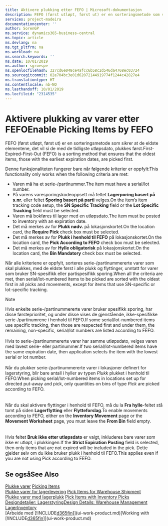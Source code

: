 ```yaml
---
title: Aktivere plukking etter FEFO | Microsoft-dokumentasjon
description: FEFO (først utløpt, først ut) er en sorteringsmetode som sikrer at de eldste elementene, det vil si de med de tidligste utløpsdato, plukkes først.
services: project-madeira
documentationcenter: ''
author: SorenGP
ms.service: dynamics365-business-central
ms.topic: article
ms.devlang: na
ms.tgt_pltfrm: na
ms.workload: na
ms.search.keywords: ''
ms.date: 10/01/2019
ms.author: sgroespe
ms.openlocfilehash: 327cd6e048ce4afcc6b58c2d546da4768ec03724
ms.sourcegitcommit: 02e704bc3e01d62072144919774f1244c42827e4
ms.translationtype: HT
ms.contentlocale: nb-NO
ms.lasthandoff: 10/01/2019
ms.locfileid: "2314535"
---
```

# <a name="enable-picking-items-by-fefo"></a><span data-ttu-id="83f07-103">Aktivere plukking av varer etter FEFO</span><span class="sxs-lookup"><span data-stu-id="83f07-103">Enable Picking Items by FEFO</span></span>
<span data-ttu-id="83f07-104">FEFO (først utløpt, først ut) er en sorteringsmetode som sikrer at de eldste elementene, det vil si de med de tidligste utløpsdato, plukkes først.</span><span class="sxs-lookup"><span data-stu-id="83f07-104">First-Expired-First-Out (FEFO) is a sorting method that ensures that the oldest items, those with the earliest expiration dates, are picked first.</span></span>  

 <span data-ttu-id="83f07-105">Denne funksjonaliteten fungerer bare når følgende kriterier er oppfylt:</span><span class="sxs-lookup"><span data-stu-id="83f07-105">This functionality only works when the following criteria are met:</span></span>  

-   <span data-ttu-id="83f07-106">Varen må ha et serie-/partinummer.</span><span class="sxs-lookup"><span data-stu-id="83f07-106">The item must have a serial/lot number.</span></span>  
-   <span data-ttu-id="83f07-107">På varens varesporingskodeoppsett må feltet **Lagerporing basert på s.nr.** eller feltet **Sporing basert på parti** velges.</span><span class="sxs-lookup"><span data-stu-id="83f07-107">On the item’s item tracking code setup, the **SN Specific Tracking** field or the **Lot Specific Tracking** field must be selected.</span></span>  
-   <span data-ttu-id="83f07-108">Varen må bokføres til lager med en utløpsdato.</span><span class="sxs-lookup"><span data-stu-id="83f07-108">The item must be posted to inventory with an expiration date.</span></span>  
-   <span data-ttu-id="83f07-109">Det må merkes av for **Plukk nødv.** på lokasjonskortet.</span><span class="sxs-lookup"><span data-stu-id="83f07-109">On the location card, the **Require Pick** check box must be selected.</span></span>  
-   <span data-ttu-id="83f07-110">Det må merkes av for **Plukk i henhold til FEFO** på lokasjonskortet.</span><span class="sxs-lookup"><span data-stu-id="83f07-110">On the location card, the **Pick According to FEFO** check box must be selected.</span></span>  
-   <span data-ttu-id="83f07-111">Det må merkes av for **Hylle obligatorisk** på lokasjonskortet.</span><span class="sxs-lookup"><span data-stu-id="83f07-111">On the location card, the **Bin Mandatory** check box must be selected.</span></span>  

 <span data-ttu-id="83f07-112">Når alle kriteriene er oppfylt, sorteres serie-/partinummererte varer som skal plukkes, med de eldste først i alle plukk og flyttinger, unntatt for varer som bruker SN-spesifikk eller partispesifikk sporing.</span><span class="sxs-lookup"><span data-stu-id="83f07-112">When all the criteria are met, then serial/lot-numbered items to be picked are sorted with the oldest first in all picks and movements, except for items that use SN-specific or lot-specific tracking.</span></span>  

> [!NOTE]  
> <span data-ttu-id="83f07-113">Hvis enkelte serie-/partinummererte varer bruker spesifikk sporing, har disse førsteprioritet, og under disse vises de gjenstående, ikke-spesifikke serie-/partinumrene i henhold til FEFO.</span><span class="sxs-lookup"><span data-stu-id="83f07-113">If some serial/lot-numbered items use specific tracking, then those are respected first and under them, the remaining, non-specific, serial/lot numbers are listed according to FEFO.</span></span>
<br /><br />
<span data-ttu-id="83f07-114">Hvis to serie-/partinummererte varer har samme utløpsdato, velges varen med lavest serie- eller partinummer.</span><span class="sxs-lookup"><span data-stu-id="83f07-114">If two serial/lot-numbered items have the same expiration date, then application selects the item with the lowest serial or lot number.</span></span>
<br /><br />
<span data-ttu-id="83f07-115">Når du plukker serie-/partinummererte varer i lokasjoner definert for lagerstyring, blir bare antall i hyller av typen *Plukk* plukket i henhold til FEFO.</span><span class="sxs-lookup"><span data-stu-id="83f07-115">When picking serial/lot-numbered items in locations set up for directed put-away and pick, only quantities on bins of type *Pick* are picked according to FEFO.</span></span>  
<br /><br />
<span data-ttu-id="83f07-116">Når du skal aktivere flyttinger i henhold til FEFO, må du la **Fra hylle**-feltet stå tomt på siden **Lagerflytting** eller **Flytteforslag**.</span><span class="sxs-lookup"><span data-stu-id="83f07-116">To enable movements according to FEFO, either on the **Inventory Movement** page or the **Movement Worksheet** page, you must leave the **From Bin** field empty.</span></span>  
<br /><br />
<span data-ttu-id="83f07-117">Hvis feltet **Bruk ikke etter utløpsdato** er valgt, inkluderes bare varer som ikke er utløpt, i plukkingen.</span><span class="sxs-lookup"><span data-stu-id="83f07-117">If the **Strict Expiration Posting** field is selected, then only items that are not expired will be included in the pick.</span></span> <span data-ttu-id="83f07-118">Dette gjelder selv om du ikke bruker plukk i henhold til FEFO.</span><span class="sxs-lookup"><span data-stu-id="83f07-118">This applies even if you are not using Pick according to FEFO.</span></span>

## <a name="see-also"></a><span data-ttu-id="83f07-119">Se også</span><span class="sxs-lookup"><span data-stu-id="83f07-119">See Also</span></span>  
<span data-ttu-id="83f07-120">[Plukke varer](warehouse-pick-items.md) </span><span class="sxs-lookup"><span data-stu-id="83f07-120">[Picking Items](warehouse-pick-items.md) </span></span>  
<span data-ttu-id="83f07-121">[Plukke varer for lagerlevering](warehouse-how-to-pick-items-for-warehouse-shipment.md) </span><span class="sxs-lookup"><span data-stu-id="83f07-121">[Pick Items for Warehouse Shipment](warehouse-how-to-pick-items-for-warehouse-shipment.md) </span></span>  
<span data-ttu-id="83f07-122">[Plukke varer med lagerplukk](warehouse-how-to-pick-items-with-inventory-picks.md) </span><span class="sxs-lookup"><span data-stu-id="83f07-122">[Pick Items with Inventory Picks](warehouse-how-to-pick-items-with-inventory-picks.md) </span></span>  
[<span data-ttu-id="83f07-123">Designdetaljer: Lagerstyring</span><span class="sxs-lookup"><span data-stu-id="83f07-123">Design Details: Warehouse Management</span></span>](design-details-warehouse-management.md)  
[<span data-ttu-id="83f07-124">Lager</span><span class="sxs-lookup"><span data-stu-id="83f07-124">Inventory</span></span>](inventory-manage-inventory.md)  
<span data-ttu-id="83f07-125">[Arbeide med [!INCLUDE[d365fin](includes/d365fin_md.md)]](ui-work-product.md)</span><span class="sxs-lookup"><span data-stu-id="83f07-125">[Working with [!INCLUDE[d365fin](includes/d365fin_md.md)]](ui-work-product.md)</span></span>
